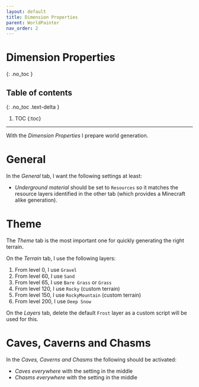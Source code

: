 ```yaml
---
layout: default
title: Dimension Properties
parent: WorldPainter
nav_order: 2
---
```

# Dimension Properties
{: .no_toc }

## Table of contents
{: .no_toc .text-delta }

1. TOC
{:toc}

---

With the *Dimension Properties* I prepare world generation.

# General

In the *General* tab, I want the following settings at least:

- *Underground material* should be set to `Resources` so it matches the
  resource layers identified in the other tab (which provides a Minecraft
  alike generation).

# Theme

The *Theme* tab is the most important one for quickly generating the right
terrain.

On the *Terrain* tab, I use the following layers:

1. From level 0, I use `Gravel`
2. From level 60, I use `Sand`
3. From level 65, I use `Bare Grass` or `Grass`
4. From level 120, I use `Rocky` (custom terrain)
5. From level 150, I use `RockyMountain` (custom terrain)
6. From level 200, I use `Deep Snow`

On the *Layers* tab, delete the default `Frost` layer as a custom script will
be used for this.

# Caves, Caverns and Chasms

In the *Caves, Caverns and Chasms* the following should be activated:

- *Caves everywhere* with the setting in the middle
- *Chasms everywhere* with the setting in the middle
